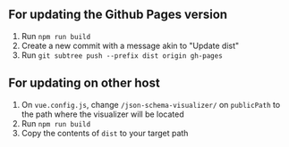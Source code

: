 ## For updating the Github Pages version
1. Run `npm run build`
2. Create a new commit with a message akin to "Update dist"
3. Run `git subtree push --prefix dist origin gh-pages`

## For updating on other host
1. On `vue.config.js`, change `/json-schema-visualizer/` on `publicPath` to the path where the visualizer will be located
2. Run `npm run build`
3. Copy the contents of `dist` to your target path